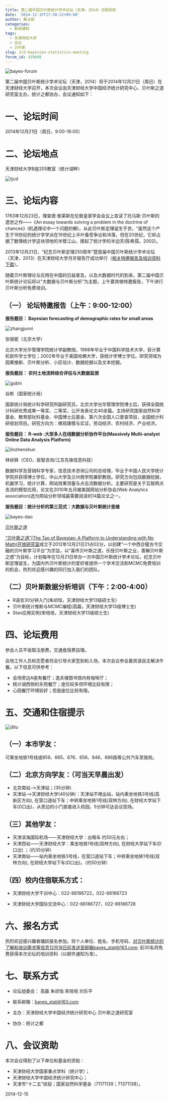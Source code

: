 ```yaml
---
title: 第二届中国贝叶斯统计学术论坛（天津，2014）日程安排
date: '2014-12-15T17:30:22+00:00'
author: 蔡占锐
categories:
  - 新闻通知
tags:
  - 天津财经大学
  - 论坛
  - 贝叶斯
slug: 2rd-bayesian-statistics-meeting
forum_id: 419048
---
```


![bayes-forum](https://uploads.cosx.org/2014/12/bayes-forum.png)

第二届中国贝叶斯统计学术论坛（天津，2014）将于2014年12月21日（周日）在天津财经大学召开，本次会议由天津财经大学中国经济统计研究中心、贝叶斯之道研究室主办，统计之都协办，会议通知如下：

# 一、论坛时间

2014年12月21日（周日，9:00-16:00）

# 二、论坛地点

天津财经大学B座205教室（统计湖畔）

![tjcd](https://uploads.cosx.org/2014/12/tjcd.png)

# 三、论坛内容

1763年12月23日，理查德·普莱斯在伦敦皇家学会会议上宣读了托马斯·贝叶斯的遗世之作——《An essay towards solving a problem in the doctrine of chances》(机遇理论中一个问题的解)，从此贝叶斯定理诞生于世。“虽然这个产生于18世纪的统计学学派在19世纪上半叶备受争议和冷落，但在20世纪，它却占据了数理统计学这块领地的半壁江山，撑起了统计学的半边天(陈希孺，2002)。

2013年12月21日，“纪念贝叶斯定理250周年”暨首届中国贝叶斯统计学术论坛（天津，2013）在天津财经大学月牙报告厅成功举行（[相关特邀报告及培训资料下载](/2013/12/1st-bayesian-statistics-meeting/)）。

随着贝叶斯理论与应用在中国的日益普及，以及大数据时代的到来，第二届中国贝叶斯统计论坛将以“大数据与贝叶斯分析”为主题，上午嘉宾做特邀报告，下午进行贝叶斯分析免费培训。

## （一） 论坛特邀报告（上午：9:00-12:00）

**报告题目： Bayesian forecasting of demographic rates for small areas**

![zhangjunni](https://uploads.cosx.org/2014/12/zhangjunni.png)

张俊妮（北京大学）

北京大学光华管理学院统计学副教授。1998年毕业于中国科学技术大学，获计算机软件学士学位；2002年毕业于美国哈佛大学，获统计学博士学位。研究领域为因果推断、贝叶斯分析、小区估计、数据挖掘以及文本挖掘。

**报告题目： 农村土地流转综合评估与大数据监测**

![gubin](https://uploads.cosx.org/2014/12/gubin.png)
 
谷彬（国家统计局）

国家统计局统计科学研究所副研究员，北京大学光华管理学院博士后，获得全国统计科研优秀成果一等奖、二等奖，公开发表论文40余篇。主持研究国家自然科学基金、教育部社科基金、中国博士后基金、第六次全国人口普查项目，全国统计科研规划项目。研究方向为：微观建模与实证，劳动经济、农村经济、产业经济。

**报告题目： R-web :大型多人在线数据分析协作平台(Massively Multi-analyst Online Data Analysis Platform)**

![linzhenshun](https://uploads.cosx.org/2014/12/linzhenshun.png)

 林祯舜（CEO，辰智咨询/江苏先锋信息科技）

数据科学及营销科学专家，信息技术咨询公司的总经理，毕业于中国人民大学统计学院并获得博士学位，中山大学及兰州商学院兼职教授。研究方向包括数据挖掘，机器学习，统计计算，网站效果测量与点击流数据分析。主要研究是关于互联网点击流的模型应用，论文在2010年五月被美国网站分析协会(Web Analytics association)选为网站分析领域最需要阅读的14篇论文之一。

**报告题目：统计分析的第三范式：大数据与贝叶斯统计思维**

![bayes-dao](https://uploads.cosx.org/2014/12/bayes-dao.png)
 
[贝叶斯之道](https://bayes-stat.github.com)

[“贝叶斯之道”(The Tao of Bayesian: A Platform to Understanding with No Math)开放研究室](https://bayes-stat.github.com)成立于2012年12月21日21点02分，以创建“一个中西合璧古今交融的贝叶斯学习平台”为宗旨，以“喜传贝叶斯之道，乐授贝叶斯之业，善解贝叶斯之惑”为目标，计划每年在12月21日举办一次中国贝叶斯统计学术论坛，纪念贝叶斯定理诞生，为国内外贝叶斯统计的爱好者提供一个学术交流和MCMC免费培训的机会，热烈欢迎感兴趣的同行加入我们的团队。

## （二）贝叶斯数据分析培训（下午：2:00-4:00）

  * R语言30分钟入门(朱祁恒，天津财经大学13级硕士生)
  * 贝叶斯统计推断与MCMC编程(高磊，天津财经大学13级博士生)
  * Stan应用实例(宋培培，天津财经大学13级硕士生)

# 四、论坛费用

参会人员不收取注册费，交通食宿费自理。

会场工作人员和志愿者将会引导大家签到和入场，本次会议参会嘉宾请自主解决午餐。以下信息可供参考：

  * 会场旁边A座有餐厅；逸夫楼图书馆内有咖啡厅；
  * 统计湖西侧的东院餐厅；座位较多但环境比较有限；
  * 心园餐厅环境较好；但是座位比较有限。

# 五、交通和住宿提示

![ditu](https://uploads.cosx.org/2014/12/ditu.png)

## （一）本市学友：

可乘坐地铁1号线或859、665、676、656、846、686路等公共汽车至我校。

## （二）北京方向学友：（可当天早晨出发）

  * 北京南站——>天津站；(35分钟)
  * 天津站——>天津财经大学(40分钟)：天津站不用出站，站内乘坐地铁3号线(高新区方向), 在营口道站下车；中转乘坐地铁1号线(双林方向), 在财经大学站下车(D口出)，从旁边的小门直接进入校园，5分钟可达会议现场。

## （三）其他学友：

  * 天津滨海国际机场——天津财经大学：出租车 约50元左右；
  * 天津西站——天津财经大学：乘坐地铁1号线(双林方向), 在财经大学站下车(D口出) ；（约35分钟）
  * 天津南站——站内乘坐地铁3号线，在营口道站下车；中转乘坐地铁1号线(双林方向), 在财经大学站下车(D口出)。（约50分钟）

## （四）校内住宿联系方式：

  * 天津财经大学干训中心：022-88186722，022-88186723
  
  * 天津财经大学国际交流中心：022-88186727，022-88186728

# 六、报名方式

热烈欢迎感兴趣者踊跃报名参加。将个人单位、姓名、手机号码、对贝叶斯统计的了解和培训需求等信息12月18日前发送至邮箱bayes_stat@163.com; 前30名将免费获得本次论坛的培训资料（以邮件通知为准）。

# 七、联系方式

  * 论坛组委会： 高磊 朱祁恒 宋培培 刘乐平
  
  * 联系邮箱：bayes_stat@163.com
  
  * 主办：天津财经大学中国经济统计研究中心 贝叶斯之道研究室
  
  * 协办：统计之都

# 八、会议资助

本次会议得到了以下单位和基金的资助：

  * 天津财经大学国家重点学科（统计学）；
  * 天津财经大学中国经济统计研究中心；
  * 天津市“十二五”综投；国家自然科学基金（71171139；71371138）。

2014-12-15
